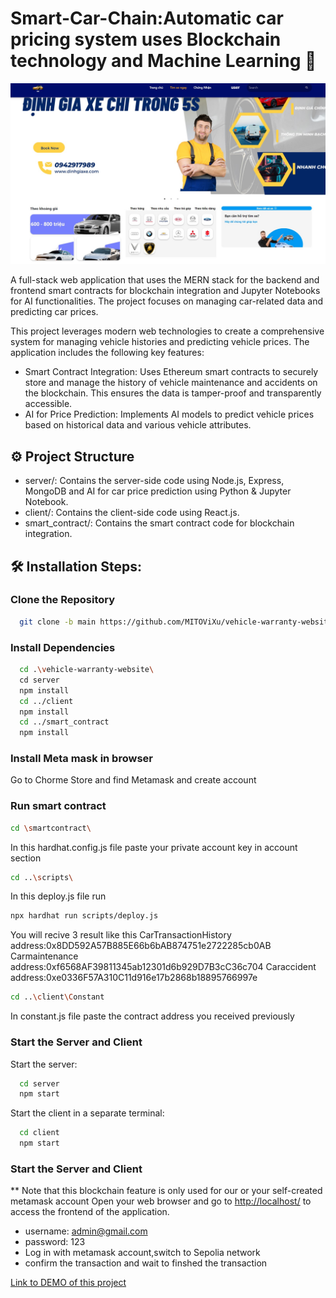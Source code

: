 <h1 align="left" id="title">Smart-Car-Chain:Automatic car pricing system uses Blockchain technology and Machine Learning 👋</h1>
<p align="center"><img src="https://raw.githubusercontent.com/MITOViXu/vehicle-warranty-website/main/client/src/assets/website_img.jpg" alt="project-image"></p>

<p id="description">A full-stack web application that uses the MERN stack for the backend and frontend smart contracts for blockchain integration and Jupyter Notebooks for AI functionalities. The project focuses on managing car-related data and predicting car prices.</p>

This project leverages modern web technologies to create a comprehensive system for managing vehicle histories and predicting vehicle prices. The application includes the following key features:

- Smart Contract Integration: Uses Ethereum smart contracts to securely store and manage the history of vehicle maintenance and accidents on the blockchain. This ensures the data is tamper-proof and transparently accessible.
- AI for Price Prediction: Implements AI models to predict vehicle prices based on historical data and various vehicle attributes.

<h2>⚙ Project Structure</h2>

- server/: Contains the server-side code using Node.js, Express, MongoDB and AI for car price prediction using Python & Jupyter Notebook.
- client/: Contains the client-side code using React.js.
- smart_contract/: Contains the smart contract code for blockchain integration.

<h2>🛠️ Installation Steps:</h2>

<h3>Clone the Repository</h3>

```bash
  git clone -b main https://github.com/MITOViXu/vehicle-warranty-website.git
```

<h3>Install Dependencies</h3>

```bash
  cd .\vehicle-warranty-website\
  cd server
  npm install
  cd ../client
  npm install
  cd ../smart_contract
  npm install
``` 
<h3>Install Meta mask in browser</h3>

Go to Chorme Store and find Metamask and create account

<h3> Run smart contract</h3>

```bash
cd \smartcontract\
```

In this hardhat.config.js file paste your private account key in account section
```bash
cd ..\scripts\
```
In this deploy.js file run 
```bash
npx hardhat run scripts/deploy.js
```
You will recive 3 result like this 
CarTransactionHistory address:0x8DD592A57B885E66b6bAB874751e2722285cb0AB
Carmaintenance address:0xf6568AF39811345ab12301d6b929D7B3cC36c704
Caraccident address:0xe0336F57A310C11d916e17b2868b18895766997e

```bash
cd ..\client\Constant
```
In constant.js file  paste the contract address you received previously

<h3>Start the Server and Client</h3>

Start the server:

```bash
  cd server
  npm start
```

Start the client in a separate terminal:

```bash
  cd client
  npm start
```

<h3>Start the Server and Client</h3>

** Note that this blockchain feature is only used for our or your self-created metamask account 
Open your web browser and go to [http://localhost/](http://localhost/) to access the frontend of the application.

- username: admin@gmail.com
- password: 123
- Log in with metamask account,switch to Sepolia network
- confirm the transaction and wait to finshed the transaction

[Link to DEMO of this project](https://drive.google.com/file/d/1VOyDNEY2DhmZyKcFNrcY-gBIkN0dhWCw/view)
